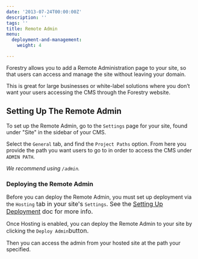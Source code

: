 ```yaml
---
date: '2013-07-24T00:00:00Z'
description: ''
tags: ''
title: Remote Admin
menu:
  deployment-and-management:
    weight: 4

---
```

Forestry allows you to add a Remote Administration page to your site, so that users can access and manage the site without leaving your domain.

This is great for large businesses or white-label solutions where you don’t want your users accessing the CMS through the Forestry website.

## Setting Up The Remote Admin

To set up the Remote Admin, go to the `Settings` page for your site, found under "Site" in the sidebar of your CMS.

Select the `General` tab, and find the `Project Paths` option. From here you provide the path you want users to go to in order to access the CMS under `ADMIN PATH`.

*We recommend using `/admin`.*

### Deploying the Remote Admin

Before you can deploy the Remote Admin, you must set up deployment via the `Hosting`<span style="font-size: 1rem;">​ tab in your site's&nbsp;</span>`Settings`<span style="font-size: 1rem;">​. See the <a href="/docs/deployment-and-management/setting-up-deployment">Setting Up Deployment</a> doc for more info.</span>

Once Hosting is enabled, you can deploy the Remote Admin to your site by clicking the `Deploy Admin`<span style="font-size: 1rem;">​ button.</span>

Then you can access the admin from your hosted site at the path your specified.